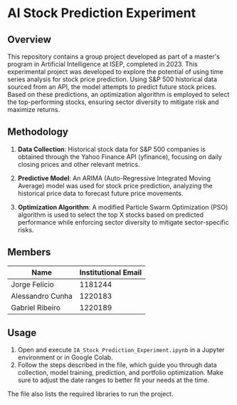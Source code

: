 # AI Stock Prediction Experiment
## Overview
This repository contains a group project developed as part of a master's program in Artificial Intelligence at ISEP, completed in 2023. This experimental project was developed to explore the potential of using time series analysis for stock price prediction. Using S&P 500 historical data sourced from an API, the model attempts to predict future stock prices. Based on these predictions, an optimization algorithm is employed to select the top-performing stocks, ensuring sector diversity to mitigate risk and maximize returns.

## Methodology
1. **Data Collection**: Historical stock data for S&P 500 companies is obtained through the Yahoo Finance API (yfinance), focusing on daily closing prices and other relevant metrics.

2. **Predictive Model**: An ARIMA (Auto-Regressive Integrated Moving Average) model was used for stock price prediction, analyzing the historical price data to forecast future price movements.

3. **Optimization Algorithm**: A modified Particle Swarm Optimization (PSO) algorithm is used to select the top X stocks based on predicted performance while enforcing sector diversity to mitigate sector-specific risks.

## Members
| Name | Institutional Email | 
|-----------------|-----------------|
| Jorge Felício    | 1181244    | 
| Alessandro Cunha    | 1220183    | 
| Gabriel Ribeiro    | 1220189    | 

## Usage
1. Open and execute `IA_Stock_Prediction_Experiment.ipynb` in a Jupyter environment or in Google Colab.
2. Follow the steps described in the file, which guide you through data collection, model training, prediction, and portfolio optimization. Make sure to adjust the date ranges to better fit your needs at the time.

The file also lists the required libraries to run the project.
